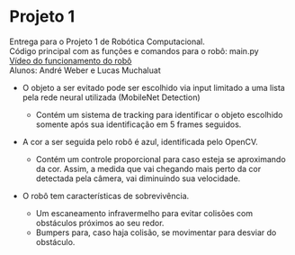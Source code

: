 # Projeto 1
Entrega para o Projeto 1 de Robótica Computacional. <br />
Código principal com as funções e comandos para o robô: main.py <br />
[Vídeo do funcionamento do robô](https://youtu.be/hs9sVoCzdCU) <br />
Alunos: André Weber e Lucas Muchaluat <br />


* O objeto a ser evitado pode ser escolhido via input limitado a uma lista pela rede neural utilizada (MobileNet Detection)
  * Contém um sistema de tracking para identificar o objeto escolhido somente após sua identificação em 5 frames seguidos.

* A cor a ser seguida pelo robô é azul, identificada pelo OpenCV.
  * Contém um controle proporcional para caso esteja se aproximando da cor. Assim, a medida que vai chegando mais perto da cor detectada pela câmera, vai diminuindo sua velocidade.

* O robô tem características de sobrevivência.
  * Um escaneamento infravermelho para evitar colisões com obstáculos próximos ao seu redor.
  * Bumpers para, caso haja colisão, se movimentar para desviar do obstáculo.
  
  


